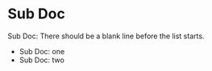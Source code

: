 # Sub Doc

Sub Doc: There should be a blank line before the list starts.

- Sub Doc: one
- Sub Doc: two
